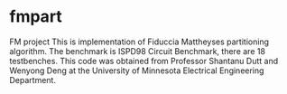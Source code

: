 # fmpart
FM project
This is implementation of Fiduccia Mattheyses partitioning algorithm.
The benchmark is ISPD98 Circuit Benchmark, there are 18 testbenches.
This code was obtained from Professor Shantanu Dutt and Wenyong Deng at the University of Minnesota Electrical Engineering Department.
